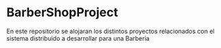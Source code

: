 # BarberShopProject
En este repositorio se alojaran los distintos proyectos relacionados con el sistema distribuido a desarrollar para una Barberia
